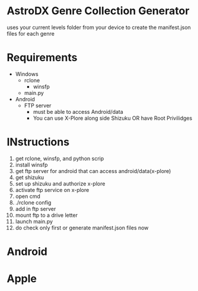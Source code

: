 # AstroDX Genre Collection Generator
 uses your current levels folder from your device to create the manifest.json files for each genre


# Requirements 
- Windows
  - rclone
    - winsfp
  - main.py
- Android
  - FTP server
    - must be able to access Android/data
    - You can use X-Plore along side Shizuku OR have Root Privilidges

# INstructions

1. get rclone, winsfp, and python scrip
2. install winsfp
3. get ftp server for android that can access android/data(x-plore)
4. get shizuku
5. set up shizuku and authorize x-plore
6. activate ftp service on x-plore
7. open cmd
8. ./rclone config
9. add in ftp server
10. mount ftp to a drive letter
11. launch main.py
12. do check only first or generate manifest.json files now

# Android

# Apple
